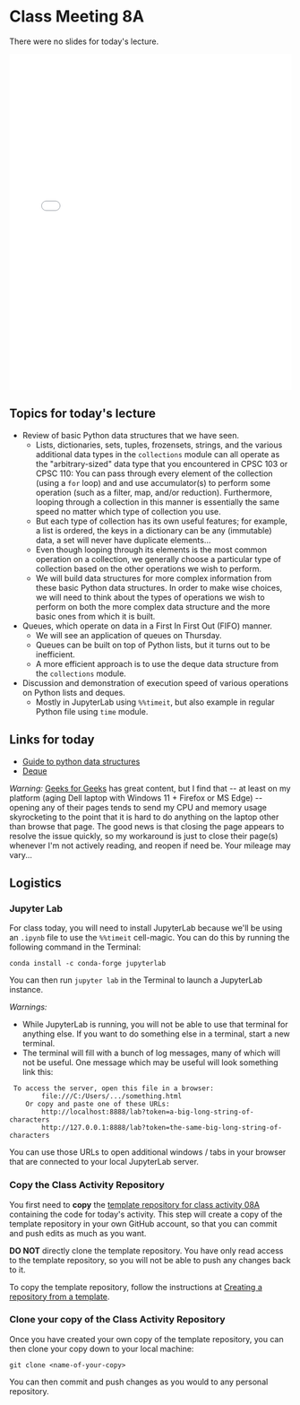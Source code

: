 # Class Meeting 8A

There were no slides for today's lecture.

<div>
<iframe src="../../LecNoSlides.pdf" width="100%" height="600px" frameBorder="0"> </iframe>
</div>

## Topics for today's lecture

- Review of basic Python data structures that we have seen.
  - Lists, dictionaries, sets, tuples, frozensets, strings, and the various additional data types in the `collections` module can all operate as the "arbitrary-sized" data type that you encountered in CPSC 103 or CPSC 110: You can pass through every element of the collection (using a `for` loop) and and use accumulator(s) to perform some operation (such as a filter, map, and/or reduction).  Furthermore, looping through a collection in this manner is essentially the same speed no matter which type of collection you use.
  - But each type of collection has its own useful features; for example, a list is ordered, the keys in a dictionary can be any (immutable) data, a set will never have duplicate elements...
  - Even though looping through its elements is the most common operation on a collection, we generally choose a particular type of collection based on the other operations we wish to perform.
  - We will build data structures for more complex information from these basic Python data structures.  In order to make wise choices, we will need to think about the types of operations we wish to perform on both the more complex data structure and the more basic ones from which it is built.
- Queues, which operate on data in a First In First Out (FIFO) manner.
  - We will see an application of queues on Thursday.
  - Queues can be built on top of Python lists, but it turns out to be inefficient.
  - A more efficient approach is to use the deque data structure from the `collections` module.
- Discussion and demonstration of execution speed of various operations on Python lists and deques.
  - Mostly in JupyterLab using `%%timeit`, but also example in regular Python file using `time` module.

## Links for today

- [Guide to python data structures](https://www.geeksforgeeks.org/python-data-structures/)
- [Deque](https://www.geeksforgeeks.org/deque-in-python/)

*Warning:* [Geeks for Geeks](https://www.geeksforgeeks.org/) has great content, but I find that -- at least on my platform (aging Dell laptop with Windows 11 + Firefox or MS Edge) -- opening any of their pages tends to send my CPU and memory usage skyrocketing to the point that it is hard to do anything on the laptop other than browse that page.  The good news is that closing the page appears to resolve the issue quickly, so my workaround is just to close their page(s) whenever I'm not actively reading, and reopen if need be.  Your mileage may vary...

## Logistics

### Jupyter Lab

For class today, you will need to install JupyterLab because we'll be using an `.ipynb` file to use the `%%timeit` cell-magic.
You can do this by running the following command in the Terminal:

```terminal
conda install -c conda-forge jupyterlab
```

You can then run `jupyter lab` in the Terminal to launch a JupyterLab instance.  

*Warnings:*

- While JupyterLab is running, you will not be able to use that terminal for anything else.  If you want to do something else in a terminal, start a new terminal.
- The terminal will fill with a bunch of log messages, many of which will not be useful.  One message which may be useful will look something link this:

```terminal
 To access the server, open this file in a browser:
        file:///C:/Users/.../something.html
    Or copy and paste one of these URLs:
        http://localhost:8888/lab?token=a-big-long-string-of-characters
        http://127.0.0.1:8888/lab?token=the-same-big-long-string-of-characters
```

You can use those URLs to open additional windows / tabs in your browser that are connected to your local JupyterLab server.

### Copy the Class Activity Repository

You first need to **copy** the [template repository for class activity 08A](https://github.com/ubc-cpsc203-2023W2/class-activity-08A) containing the code for today's activity.  This step will create a copy of the template repository in your own GitHub account, so that you can commit and push edits as much as you want.

**DO NOT** directly clone the template repository.  You have only read access to the template repository, so you will not be able to push any changes back to it.

To copy the template repository, follow the instructions at [Creating a repository from a template](https://docs.github.com/en/repositories/creating-and-managing-repositories/creating-a-repository-from-a-template).

<!-- If we ever manage to set up GitHub's CLI
Using the terminal command line (where you replace `<name-of-your-copy>` with a suitable name for your copy of the repository):

```terminal
gh repo create <name-of-your-copy> --private --template https://github.com/ubc-cpsc203-2023W2/class-activity-08A
```
-->

### Clone your copy of the Class Activity Repository

Once you have created your own copy of the template repository, you can then clone your copy down to your local machine:

```terminal
git clone <name-of-your-copy>
```

You can then commit and push changes as you would to any personal repository.

